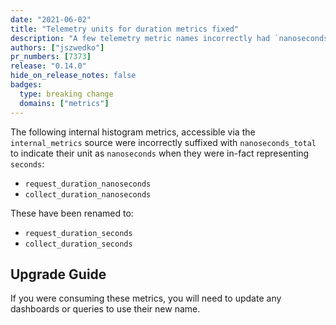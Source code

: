 ```yaml
---
date: "2021-06-02"
title: "Telemetry units for duration metrics fixed"
description: "A few telemetry metric names incorrectly had `nanoseconds_total` in their name when they are actually `seconds`"
authors: ["jszwedko"]
pr_numbers: [7373]
release: "0.14.0"
hide_on_release_notes: false
badges:
  type: breaking change
  domains: ["metrics"]
---
```


The following internal histogram metrics, accessible via the `internal_metrics` source were incorrectly suffixed with
`nanoseconds_total` to indicate their unit as `nanoseconds` when they were in-fact representing `seconds`:

- `request_duration_nanoseconds`
- `collect_duration_nanoseconds`

These have been renamed to:

- `request_duration_seconds`
- `collect_duration_seconds`

## Upgrade Guide

If you were consuming these metrics, you will need to update any dashboards or
queries to use their new name.
